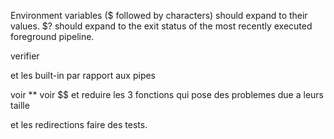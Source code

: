 Environment variables ($ followed by characters) should expand to their values.
$? should expand to the exit status of the most recently executed foreground pipeline.

verifier  

et les built-in par rapport aux pipes 

voir **
voir $$ 
et reduire les 3 fonctions qui pose des problemes due a leurs taille

et les redirections faire des tests.
